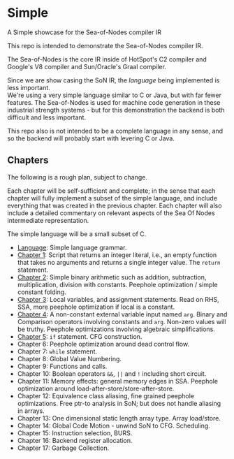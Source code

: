 # Simple
A Simple showcase for the Sea-of-Nodes compiler IR

This repo is intended to demonstrate the Sea-of-Nodes compiler IR.  

The Sea-of-Nodes is the core IR inside of HotSpot's C2 compiler 
and Google's V8 compiler and Sun/Oracle's Graal compiler.

Since we are show casing the SoN IR, the *language* being implemented is less important.  
We're using a very simple language similar to C or Java, but with far fewer features.
The Sea-of-Nodes is used for machine code generation in these industrial 
strength systems - but for this demonstration the backend is both difficult 
and less important.

This repo also is not intended to be a complete language in any sense, 
and so the backend will probably start with levering C or Java.

## Chapters

The following is a rough plan, subject to change.

Each chapter will be self-sufficient and complete; in the sense that each chapter will fully implement 
a subset of the simple language, and include everything that was created in the previous chapter. 
Each chapter will also include a detailed commentary on relevant aspects of the 
Sea Of Nodes intermediate representation.

The simple language will be a small subset of C. 

* [Language](language/README.md): Simple language grammar.
* [Chapter 1](chapter01/README.md): Script that returns an integer literal, i.e., an empty function that takes no arguments and returns a single integer value. The `return` statement.
* [Chapter 2](chapter02/README.md): Simple binary arithmetic such as addition, subtraction, multiplication, division
  with constants. Peephole optimization / simple constant folding.
* [Chapter 3](chapter03/README.md): Local variables, and assignment statements. Read on RHS, SSA, more peephole optimization if local is a
  constant.
* [Chapter 4](chapter04/README.md): A non-constant external variable input named `arg`. Binary and Comparison operators involving constants and `arg`. Non-zero values will be truthy. Peephole optimizations involving algebraic simplifications. 
* [Chapter 5](chapter05/README.md): `if` statement. CFG construction.
* Chapter 6: Peephole optimization around dead control flow. 
* Chapter 7: `while` statement.
* Chapter 8: Global Value Numbering.
* Chapter 9: Functions and calls.
* Chapter 10: Boolean operators `&&`, `||` and `!` including short circuit.
* Chapter 11: Memory effects: general memory edges in SSA. Peephole optimization around
  load-after-store/store-after-store.
* Chapter 12: Equivalence class aliasing, fine grained peephole optimizations. Free ptr-to analysis in SoN; but does not
  handle aliasing in arrays.
* Chapter 13: One dimensional static length array type. Array load/store.
* Chapter 14: Global Code Motion - unwind SoN to CFG. Scheduling.
* Chapter 15: Instruction selection, BURS.
* Chapter 16: Backend register allocation.
* Chapter 17: Garbage Collection.